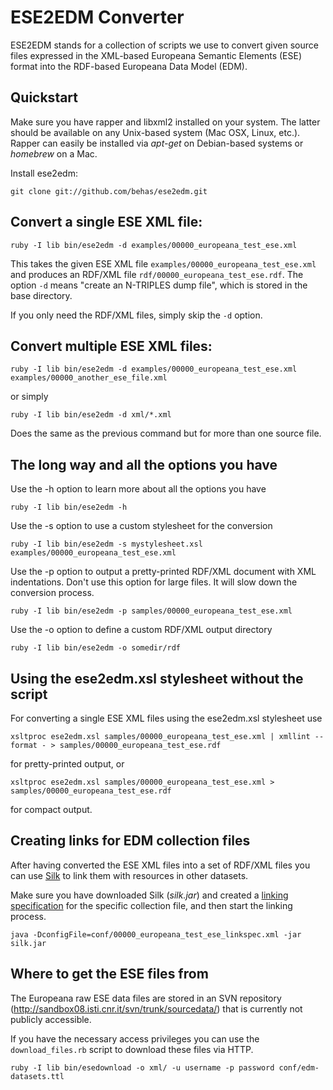 # ESE2EDM Converter

ESE2EDM stands for a collection of scripts we use to convert given source files expressed in the XML-based Europeana Semantic Elements (ESE) format into the RDF-based Europeana Data Model (EDM).

## Quickstart

Make sure you have rapper and libxml2 installed on your system. The latter should be available on any Unix-based system (Mac OSX, Linux, etc.). Rapper can easily be installed via _apt-get_ on Debian-based systems or _homebrew_ on a Mac.

Install ese2edm:

    git clone git://github.com/behas/ese2edm.git

Convert a single ESE XML file:
---

    ruby -I lib bin/ese2edm -d examples/00000_europeana_test_ese.xml
	
This takes the given ESE XML file `examples/00000_europeana_test_ese.xml` and produces an RDF/XML file `rdf/00000_europeana_test_ese.rdf`. The option `-d` means "create an N-TRIPLES dump file", which is stored in the base directory.

If you only need the RDF/XML files, simply skip the `-d` option.


Convert multiple ESE XML files:
---

    ruby -I lib bin/ese2edm -d examples/00000_europeana_test_ese.xml examples/00000_another_ese_file.xml
	
or simply

    ruby -I lib bin/ese2edm -d xml/*.xml
	
Does the same as the previous command but for more than one source file.


## The long way and all the options you have

Use the -h option to learn more about all the options you have

    ruby -I lib bin/ese2edm -h

Use the -s option to use a custom stylesheet for the conversion

    ruby -I lib bin/ese2edm -s mystylesheet.xsl examples/00000_europeana_test_ese.xml

Use the -p option to output a pretty-printed RDF/XML document with XML indentations. Don't use this option for large files. It will slow down the conversion process.

    ruby -I lib bin/ese2edm -p samples/00000_europeana_test_ese.xml
	
Use the -o option to define a custom RDF/XML output directory

    ruby -I lib bin/ese2edm -o somedir/rdf


## Using the ese2edm.xsl stylesheet without the script

For converting a single ESE XML files using the ese2edm.xsl stylesheet use

    xsltproc ese2edm.xsl samples/00000_europeana_test_ese.xml | xmllint --format - > samples/00000_europeana_test_ese.rdf
  
for pretty-printed output, or

    xsltproc ese2edm.xsl samples/00000_europeana_test_ese.xml > samples/00000_europeana_test_ese.rdf
  
for compact output.


## Creating links for EDM collection files

After having converted the ESE XML files into a set of RDF/XML files you can use [Silk][silk] to link them with resources in other datasets.

Make sure you have downloaded Silk (_silk.jar_) and created a [linking specification][silk-spec] for the specific collection file, and then start the linking process.

    java -DconfigFile=conf/00000_europeana_test_ese_linkspec.xml -jar silk.jar


## Where to get the ESE files from

The Europeana raw ESE data files are stored in an SVN repository (http://sandbox08.isti.cnr.it/svn/trunk/sourcedata/) that is currently not publicly accessible.

If you have the necessary access privileges you can use the `download_files.rb` script to download these files via HTTP.

    ruby -I lib bin/esedownload -o xml/ -u username -p password conf/edm-datasets.ttl



[silk]: http://www4.wiwiss.fu-berlin.de/bizer/silk/ "The Silk Link Discovery Framework"
[silk-spec]: http://www4.wiwiss.fu-berlin.de/bizer/silk/spec/ "Silk Language Specification 2.0" 
